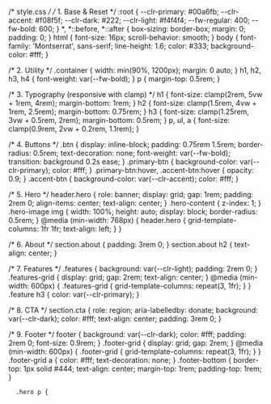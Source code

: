 /* style.css */
/* 1. Base & Reset */
:root {
  --clr-primary: #00a6fb;
  --clr-accent:  #f08f5f;
  --clr-dark:    #222;
  --clr-light:   #f4f4f4;
  --fw-regular:  400;
  --fw-bold:     600;
}
*,
*::before,
*::after {
  box-sizing: border-box;
  margin: 0;
  padding: 0;
}
html {
  font-size: 16px;
  scroll-behavior: smooth;
}
body {
  font-family: 'Montserrat', sans-serif;
  line-height: 1.6;
  color: #333;
  background-color: #fff;
}

/* 2. Utility */
.container {
  width: min(90%, 1200px);
  margin: 0 auto;
}
h1, h2, h3, h4 {
  font-weight: var(--fw-bold);
}
p {
  margin-top: 0.5rem;
}

/* 3. Typography (responsive with clamp) */
h1 {
  font-size: clamp(2rem, 5vw + 1rem, 4rem);
  margin-bottom: 1rem;
}
h2 {
  font-size: clamp(1.5rem, 4vw + 1rem, 2.5rem);
  margin-bottom: 0.75rem;
}
h3 {
  font-size: clamp(1.25rem, 3vw + 0.5rem, 2rem);
  margin-bottom: 0.5rem;
}
p, ul, a {
  font-size: clamp(0.9rem, 2vw + 0.2rem, 1.1rem);
}

/* 4. Buttons */
.btn {
  display: inline-block;
  padding: 0.75rem 1.5rem;
  border-radius: 0.5rem;
  text-decoration: none;
  font-weight: var(--fw-bold);
  transition: background 0.2s ease;
}
.primary-btn {
  background-color: var(--clr-primary);
  color: #fff;
}
.primary-btn:hover,
.accent-btn:hover {
  opacity: 0.9;
}
.accent-btn {
  background-color: var(--clr-accent);
  color: #fff;
}

/* 5. Hero */
header.hero {
  role: banner;
  display: grid;
  gap: 1rem;
  padding: 2rem 0;
  align-items: center;
  text-align: center;
}
.hero-content {
  z-index: 1;
}
.hero-image img {
  width: 100%;
  height: auto;
  display: block;
  border-radius: 0.5rem;
}
@media (min-width: 768px) {
  header.hero {
    grid-template-columns: 1fr 1fr;
    text-align: left;
  }
}

/* 6. About */
section.about {
  padding: 3rem 0;
}
section.about h2 {
  text-align: center;
}

/* 7. Features */
.features {
  background: var(--clr-light);
  padding: 2rem 0;
}
.features-grid {
  display: grid;
  gap: 2rem;
  text-align: center;
}
@media (min-width: 600px) {
  .features-grid {
    grid-template-columns: repeat(3, 1fr);
  }
}
.feature h3 {
  color: var(--clr-primary);
}

/* 8. CTA */
section.cta {
  role: region;
  aria-labelledby: donate;
  background: var(--clr-dark);
  color: #fff;
  text-align: center;
  padding: 3rem 0;
}

/* 9. Footer */
footer {
  background: var(--clr-dark);
  color: #fff;
  padding: 2rem 0;
  font-size: 0.9rem;
}
.footer-grid {
  display: grid;
  gap: 2rem;
}
@media (min-width: 600px) {
  .footer-grid {
    grid-template-columns: repeat(3, 1fr);
  }
}
.footer-grid a {
  color: #fff;
  text-decoration: none;
}
.footer-bottom {
  border-top: 1px solid #444;
  text-align: center;
  margin-top: 1rem;
  padding-top: 1rem;
}

      .hero p {

